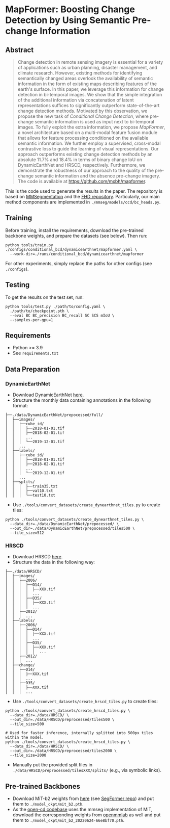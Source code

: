 # MapFormer: Boosting Change Detection by Using Semantic Pre-change Information

## Abstract
> Change detection in remote sensing imagery is essential for a variety of applications such as urban planning, disaster management, and climate research. However, existing methods for identifying semantically changed areas overlook the availability of semantic information in the form of existing maps describing features of the earth's surface.
In this paper, we leverage this information for change detection in bi-temporal images. We show that the simple integration of the additional information via concatenation of latent representations suffices to significantly outperform state-of-the-art change detection methods.
Motivated by this observation, we propose the new task of *Conditional Change Detection*, where pre-change semantic information is used as input next to bi-temporal images. 
To fully exploit the extra information, we propose *MapFormer*, a novel architecture based on a multi-modal feature fusion module that allows for feature processing conditioned on the available semantic information. We further employ a supervised, cross-modal contrastive loss to guide the learning of visual representations. Our approach outperforms existing change detection methods by an absolute 11.7\% and 18.4\% in terms of binary change IoU on DynamicEarthNet and HRSCD, respectively. Furthermore, we demonstrate the robustness of our approach to the quality of the pre-change semantic information and the absence pre-change imagery.
The code is available at https://github.com/mxbh/mapformer.

This is the code used to generate the results in the paper. The repository is based on [MMSegmentation](https://github.com/open-mmlab/mmsegmentation) and the [FHD repository](https://github.com/ZSVOS/FHD). Particularly, our main method components are implemented in `./mmseg/models/ccd/bc_heads.py`.

## Training
Before training, install the requirements, download the pre-trained backbone weights, and prepare the datasets (see below). Then run:
```
python tools/train.py ./configs/conditional_bcd/dynamicearthnet/mapformer.yaml \
  --work-dir=./runs/conditional_bcd/dynamicearthnet/mapformer
```
For other experiments, simply replace the paths for other configs (see `./configs`).

## Testing
To get the results on the test set, run:
```
python tools/test.py ./path/to/config.yaml \
  ./path/to/checkpoint.pth \
  --eval BC BC_precision BC_recall SC SCS mIoU \
  --samples-per-gpu=1
```

## Requirements
* Python >= 3.9
* See `requirements.txt`

## Data Preparation
### DynamicEarthNet
* Download DynamicEarthNet [here](https://mediatum.ub.tum.de/1650201).
* Structure the monthly data containing annotations in the following format:
```
├──./data/DynamicEarthNet/prepocessed/full/
│  ├──images/
│  │  ├──cube_id/
│  │  │  ├──2018-01-01.tif
│  │  │  ├──2018-02-01.tif
│  │  │  ...
│  │  │  └──2019-12-01.tif
│  │  ...
│  ├──labels/
│  │  ├──cube_id/
│  │  │  ├──2018-01-01.tif
│  │  │  ├──2018-02-01.tif
│  │  │  ...
│  │  │  └──2019-12-01.tif
│  │  ...
│  ├──splits/
│  │  │  ├──train35.txt
│  │  │  ├──val10.txt
│  │  │  └──test10.txt
```
* Use `./tools/convert_datasets/create_dynearthnet_tiles.py` to create tiles:
```
python ./tools/convert_datasets/create_dynearthnet_tiles.py \
  --data_dir=./data/DynamicEarthNet/prepocessed/ \
  --out_dir=./data/DynamicEarthNet/prepocessed/tiles500 \
  --tile_size=512 
```

### HRSCD
* Download HRSCD [here](https://ieee-dataport.org/open-access/hrscd-high-resolution-semantic-change-detection-dataset).
* Structure the data in the following way:
```
├──./data/HRSCD/
│  ├──images/
│  │  ├──2006/
│  │  │  ├──D14/
│  │  │  │  ├──XXX.tif
│  │  │  │  ...
│  │  │  ├──D35/
│  │  │  │  ├──XXX.tif
│  │  │  │  ...
│  │  ├──2012/
│  │  │  ...
│  ├──labels/
│  │  ├──2006/
│  │  │  ├──D14/
│  │  │  │  ├──XXX.tif
│  │  │  │  ...
│  │  │  ├──D35/
│  │  │  │  ├──XXX.tif
│  │  │  │  │  ...
│  │  ├──2012/
│  │  │  ...
│  ├──change/
│  │  ├──D14/
│  │  │  ├──XXX.tif
│  │  │  ...
│  │  ├──D35/
│  │  │  ├──XXX.tif
│  │  │  ...
```
* Use `./tools/convert_datasets/create_hrscd_tiles.py` to create tiles:
```
python ./tools/convert_datasets/create_hrscd_tiles.py \
  --data_dir=./data/HRSCD/ \
  --out_dir=./data/HRSCD/preprocessed/tiles500 \
  --tile_size=500

# Used for faster inference, internally splitted into 500px tiles within the model.
python ./tools/convert_datasets/create_hrscd_tiles.py \
  --data_dir=./data/HRSCD/ \
  --out_dir=./data/HRSCD/preprocessed/tiles2000 \
  --tile_size=2000
```
* Manually put the provided split files in `./data/HRSCD/preprocessed/tilesXXX/splits/` (e.g., via symbolic links).

## Pre-trained Backbones
* Download MiT-b2 weights from [here](https://drive.google.com/drive/folders/1b7bwrInTW4VLEm27YawHOAMSMikga2Ia) (see [SegFormer repo](https://github.com/NVlabs/SegFormer#training)) and put them to `./model_ckpt/mit_b2.pth`.
* As the [open-cd codebase](https://github.com/likyoo/open-cd) uses the mmseg implementation of MiT, download the corresponding weights from [openmmlab](https://download.openmmlab.com/mmsegmentation/v0.5/pretrain/segformer/mit_b2_20220624-66e8bf70.pth) as well and put them to `./model_ckpt/mit_b2_20220624-66e8bf70.pth`. 

